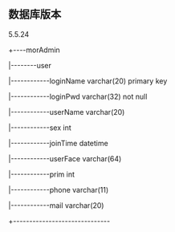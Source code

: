 ## 数据库版本
5.5.24

+----morAdmin

|--------user

|------------loginName varchar(20) primary key

|------------loginPwd varchar(32) not null

|------------userName varchar(20)

|------------sex int

|------------joinTime datetime

|------------userFace varchar(64)

|------------prim int

|------------phone varchar(11)

|------------mail varchar(20)

+------------------------------

